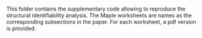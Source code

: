 This folder contains the supplementary code allowing to reproduce the structural identifiability analysis. The Maple worksheets are names as the corresponding subsections in the paper. For each worksheet, a pdf version is provided.
